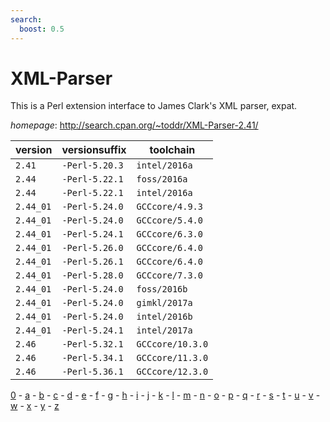 ```yaml
---
search:
  boost: 0.5
---
```

# XML-Parser

This is a Perl extension interface to James Clark's XML parser, expat.

*homepage*: <http://search.cpan.org/~toddr/XML-Parser-2.41/>

version | versionsuffix | toolchain
--------|---------------|----------
``2.41`` | ``-Perl-5.20.3`` | ``intel/2016a``
``2.44`` | ``-Perl-5.22.1`` | ``foss/2016a``
``2.44`` | ``-Perl-5.22.1`` | ``intel/2016a``
``2.44_01`` | ``-Perl-5.24.0`` | ``GCCcore/4.9.3``
``2.44_01`` | ``-Perl-5.24.0`` | ``GCCcore/5.4.0``
``2.44_01`` | ``-Perl-5.24.1`` | ``GCCcore/6.3.0``
``2.44_01`` | ``-Perl-5.26.0`` | ``GCCcore/6.4.0``
``2.44_01`` | ``-Perl-5.26.1`` | ``GCCcore/6.4.0``
``2.44_01`` | ``-Perl-5.28.0`` | ``GCCcore/7.3.0``
``2.44_01`` | ``-Perl-5.24.0`` | ``foss/2016b``
``2.44_01`` | ``-Perl-5.24.0`` | ``gimkl/2017a``
``2.44_01`` | ``-Perl-5.24.0`` | ``intel/2016b``
``2.44_01`` | ``-Perl-5.24.1`` | ``intel/2017a``
``2.46`` | ``-Perl-5.32.1`` | ``GCCcore/10.3.0``
``2.46`` | ``-Perl-5.34.1`` | ``GCCcore/11.3.0``
``2.46`` | ``-Perl-5.36.1`` | ``GCCcore/12.3.0``

[0](../0/index.md) - [a](../a/index.md) - [b](../b/index.md) - [c](../c/index.md) - [d](../d/index.md) - [e](../e/index.md) - [f](../f/index.md) - [g](../g/index.md) - [h](../h/index.md) - [i](../i/index.md) - [j](../j/index.md) - [k](../k/index.md) - [l](../l/index.md) - [m](../m/index.md) - [n](../n/index.md) - [o](../o/index.md) - [p](../p/index.md) - [q](../q/index.md) - [r](../r/index.md) - [s](../s/index.md) - [t](../t/index.md) - [u](../u/index.md) - [v](../v/index.md) - [w](../w/index.md) - [x](../x/index.md) - [y](../y/index.md) - [z](../z/index.md)


